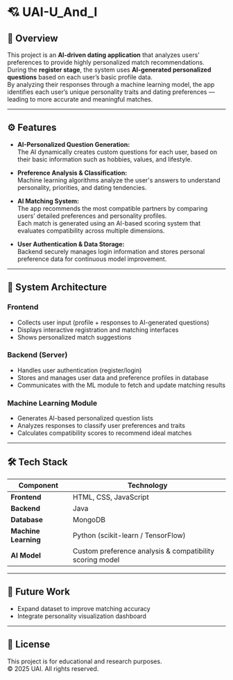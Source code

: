 # 💘 UAI-U_And_I

## 🧠 Overview  
This project is an **AI-driven dating application** that analyzes users’ preferences to provide highly personalized match recommendations.  
During the **register stage**, the system uses **AI-generated personalized questions** based on each user’s basic profile data.  
By analyzing their responses through a machine learning model, the app identifies each user’s unique personality traits and dating preferences — leading to more accurate and meaningful matches.

---

## ⚙️ Features
- **AI-Personalized Question Generation:**  
  The AI dynamically creates custom questions for each user, based on their basic information such as hobbies, values, and lifestyle.
  
- **Preference Analysis & Classification:**  
  Machine learning algorithms analyze the user's answers to understand personality, priorities, and dating tendencies.
  
- **AI Matching System:**  
  The app recommends the most compatible partners by comparing users’ detailed preferences and personality profiles.  
  Each match is generated using an AI-based scoring system that evaluates compatibility across multiple dimensions.
  
- **User Authentication & Data Storage:**  
  Backend securely manages login information and stores personal preference data for continuous model improvement.

---

## 🧩 System Architecture

### Frontend  
- Collects user input (profile + responses to AI-generated questions)  
- Displays interactive registration and matching interfaces  
- Shows personalized match suggestions  

### Backend (Server)  
- Handles user authentication (register/login)  
- Stores and manages user data and preference profiles in database  
- Communicates with the ML module to fetch and update matching results  

### Machine Learning Module  
- Generates AI-based personalized question lists  
- Analyzes responses to classify user preferences and traits  
- Calculates compatibility scores to recommend ideal matches  

---

## 🛠️ Tech Stack

| Component | Technology |
|------------|-------------|
| **Frontend** | HTML, CSS, JavaScript |
| **Backend** | Java |
| **Database** | MongoDB |
| **Machine Learning** | Python (scikit-learn / TensorFlow) |
| **AI Model** | Custom preference analysis & compatibility scoring model |

---

## 🚀 Future Work
- Expand dataset to improve matching accuracy  
- Integrate personality visualization dashboard  

---

## 📄 License
This project is for educational and research purposes.  
© 2025 UAI. All rights reserved.
